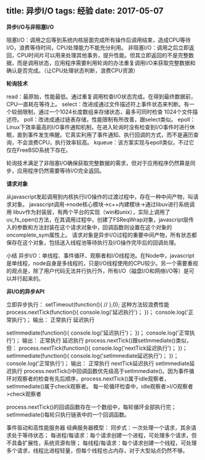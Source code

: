 ﻿title: 异步I/O
tags: 经验
date: 2017-05-07
---

**异步I/O与非阻塞I/O**

阻塞I/O：调用之后等到系统内核层面完成所有操作后调用结束，造成CPU等待I/O，浪费等待时间，CPU处理能力不能充分利用。
非阻塞I/O：调用之后立即返回，CPU时间片可以用来处理其他事务，提升性能。但其立即返回的不是完整数据，而是调用状态，应用程序需要利用轮询的办法重复调用I/O来获取完整数据和确认是否完成。（让CPU处理状态判断，浪费CPU资源）

**轮询技术**

read：最原始，性能最低。通过重复调用检查I/O状态完成。在得到最终数据前，CPU一直耗在等待上。
select：改进成通过文件描述符上事件状态来判断。有一个较弱限制，通过一个1024长度数组来存储状态，最多可同时检查             1024个文件描述符。
poll：改进成通过链表存储，性能限制有所改善，跟select类似。
epoll：Linux下效率最高的I/O事件通知机制，在进入轮询时没有检查到I/O事件时进行休眠，直到事件发生唤醒。它真实利用了事件通知、执行回调的方式，而不是遍历查询，不会浪费CPU，执行效率较高。
kqueue：该方案实现与epoll类似，不过它仅在FreeBSD系统下存在。

轮询技术满足了非阻塞I/O确保获取完整数据的需求，但对于应用程序仍然算是同步，应用程序仍然需要等待I/O完全返回。

**请求对象**

从javascript发起调用到内核执行I/O操作的过渡过程中，存在一种中间产物，叫请求对象。
javascript调用->node核心模块->c++内建模块->通过libuv进行系统调用
libuv作为封装层，有两个平台的实现（win和unix），实际上调用了uv_fs_open()方法，在其调用过程中，创建了FSReqWrap对象，javascript层传入的参数和方法封装在这个请求对象中，回调函数则设置在这个对象的oncomplete_sym属性上。
请求对象是异步I/O过程的重要中间产物，所有状态都保存在这个对象，包括送入线程池等待执行及I/O操作完毕后的回调处理。

小结
异步I/O：单线程、事件循环、观察者和I/O线程池。在Node中，javascript是单线程，node自身是多线程的，只是I/O线程使用的CPU较少。另一个需要重视的观点是，除了用户代码无法并行执行外，所有I/O（磁盘I/O和网络I/O等）是可以并行起来的。

**非I/O的异步API**

立即异步执行：
setTimeout(function(){
    //
},0);
这种方法较浪费性能
process.nextTick(function(){
    console.log('延迟执行')；
})；
console.log('正常执行')；
输出：
正常执行
延迟执行

setImmediate(function(){
    console.log('延迟执行')；
})；
console.log('正常执行')；
输出：
正常执行
延迟执行
process.nextTick()跟setImmediate()类似，但：
process.nextTick(function(){
    console.log('nextTick延迟执行')；
})；
setImmediate(function(){
    console.log('setImmediate延迟执行')；
})；
console.log('正常执行')；
输出：
正常执行
nextTick延迟执行
setImmediate延迟执行
process.nextTick()中回调函数优先级高于setImmediate()。因为事件循环对观察者的检查有先后顺序，process.nextTick()属于idle观察者，setImmediate()属于check观察者。
每一轮循环检查中，idle观察者>I/O观察者>check观察者

process.nextTick()的回调函数存在一个数组中，每轮循环全部执行完；
setImmediate()每轮只执行链表中的一个回调函数。

事件驱动和高性能服务器
经典服务器模型：
同步式：一次处理一个请求，其余请求处于等待状态；
每进程/每请求：每个请求创建一个进程，可处理多个请求，但不具备扩展性，系统资源有限；
每线程/每请求：每个请求创建一个线程，可处理多个请求，线程比进程轻量，但每个线程也占内存，对于大型站点仍然不够。





